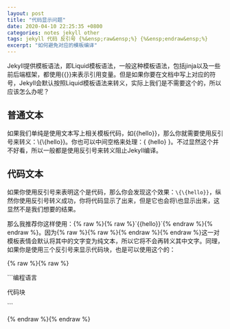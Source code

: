 ```yaml
---
layout: post
title: "代码显示问题"
date: 2020-04-10 22:25:35 +0800
categories: notes jekyll other
tags: jekyll 代码 反引号 {%&ensp;raw&ensp;%} {%&ensp;endraw&ensp;%}
excerpt: "如何避免对应的模板编译"
--- 
```


Jekyll提供模板语法，即Liquid模板语法，一般这种模板语法，包括jinja以及一些前后端框架，都使用\{\{}}来表示引用变量。但是如果你要在文档中写上对应的符号，Jekyll会默认按照Liquid模板语法来转义，实际上我们是不需要这个的，所以应该怎么办呢？

## 普通文本

如果我们单纯是使用文本写上相关模板代码，如\{\{hello}}，那么你就需要使用反引号来转义：\\{\\{hello}}。你也可以中间空格来处理：{ {hello} }。不过显然这个并不好看，所以一般都是使用反引号来转义阻止Jekyll编译。

## 代码文本

如果你使用反引号来表明这个是代码，那么你会发现这个效果：`\{\{hello}}`，纵然你使用反引号转义成功，你将代码显示了出来，但是它也会将\\也显示出来，这显然不是我们想要的结果。

那么我推荐你这样使用：{% raw %}\{% raw %}\`{{hello}}\`\{% endraw %\}{% endraw %}。因为{% raw %}\{% raw %}\{% endraw %\}{% endraw %}这一对模板表情会默认将其中的文字变为纯文本，所以它将不会再转义其中文字。同理，如果你是使用三个反引号来显示代码块，也是可以使用这个的：

{% raw %}\{% raw %}

\`\`\`编程语言  

代码块  

\`\`\`

\{% endraw %\}{% endraw %}
